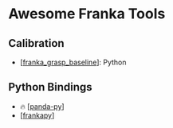 # Awesome Franka Tools



## Calibration

- [[franka_grasp_baseline](https://github.com/jimazeyu/franka_grasp_baseline)]: Python



## Python Bindings

- :fire: [[panda-py](https://github.com/JeanElsner/panda-py)]
- [[frankapy](https://github.com/iamlab-cmu/frankapy)]

